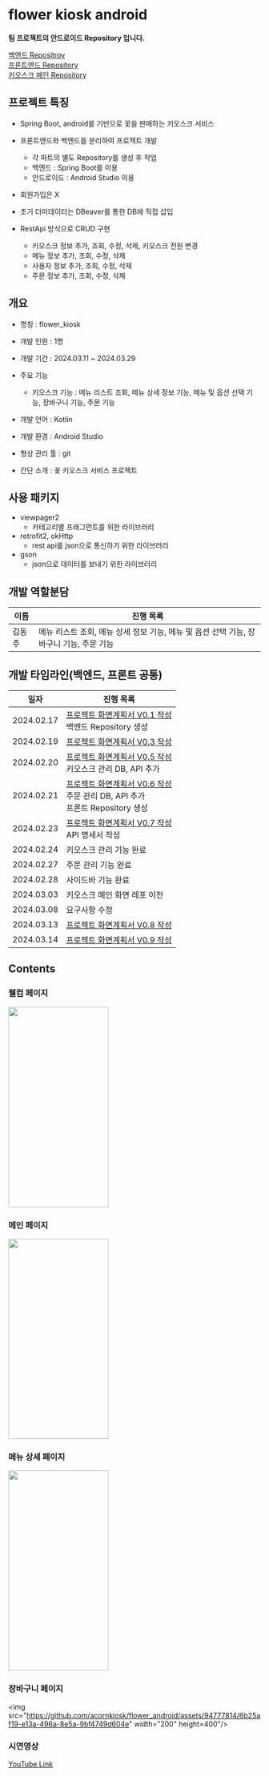 # flower kiosk android

**팀 프로젝트의 안드로이드 Repository 입니다.**

[백엔드 Repositroy](https://github.com/acornkiosk/flower-back) <br/>
[프론트엔드 Repository](https://github.com/acornkiosk/flower_front) <br/>
[키오스크 메인 Repository](https://github.com/acornkiosk/flower_kiosk)

## 프로젝트 특징

* Spring Boot, android를 기반으로 꽃을 판매하는 키오스크 서비스
    
* 프론트엔드와 백엔드를 분리하여 프로젝트 개발
    * 각 파트의 별도 Repository를 생성 후 작업
    * 백엔드 : Spring Boot를 이용
    * 안드로이드 : Android Studio 이용

* 회원가입은 X

* 초기 더미데이터는 DBeaver를 통한 DB에 직접 삽입
  
* RestApi 방식으로 CRUD 구현
    * 키오스크 정보 추가, 조회, 수정, 삭제, 키오스크 전원 변경   
    * 메뉴 정보 추가, 조회, 수정, 삭제
    * 사용자 정보 추가, 조회, 수정, 삭제
    * 주문 정보 추가, 조회, 수정, 삭제

## 개요

* 명칭 : flower_kiosk

* 개발 인원 : 1명

* 개발 기간 : 2024.03.11 ~ 2024.03.29

* 주요 기능 
	* 키오스크 기능 : 메뉴 리스트 조회, 메뉴 상세 정보 기능, 메뉴 및 옵션 선택 기능, 장바구니 기능, 주문 기능

* 개발 언어 : Kotlin

* 개발 환경 : Android Studio

* 형상 관리 툴 : git

* 간단 소개 : 꽃 키오스크 서비스 프로젝트
## 사용 패키지
 * viewpager2
   * 카테고리별 프래그먼트를 위한 라이브러리
 * retrofit2, okHttp
   * rest api를 json으로 통신하기 위한 라이브러리
 * gson
   * json으로 데이터를 보내기 위한 라이브러리
## 개발 역할분담

| 이름       | 진행 목록                                                    |
| ------------ | ------------------------------------------------------------- |
| 김동주         | 메뉴 리스트 조회, 메뉴 상세 정보 기능, 메뉴 및 옵션 선택 기능, 장바구니 기능, 주문 기능 |  |                          

## 개발 타임라인(백엔드, 프론트 공통)

| 일자       | 진행 목록                                                    |
| ---------- | ------------------------------------------------------------ |
| 2024.02.17 | [ 프로젝트 화면계획서 V0.1 작성](https://drive.google.com/drive/folders/19cVOkx5jpWMl9KqFia3Dd_BrflqpRaVl) <br />백엔드 Repository 생성 |
| 2024.02.19 | [ 프로젝트 화면계획서 V0.3 작성](https://drive.google.com/drive/folders/19cVOkx5jpWMl9KqFia3Dd_BrflqpRaVl) |
| 2024.02.20 | [ 프로젝트 화면계획서 V0.5 작성](https://drive.google.com/drive/folders/19cVOkx5jpWMl9KqFia3Dd_BrflqpRaVl) <br/> 키오스크 관리 DB, API 추가|
| 2024.02.21 | [ 프로젝트 화면계획서 V0.6 작성](https://drive.google.com/drive/folders/19cVOkx5jpWMl9KqFia3Dd_BrflqpRaVl) <br/> 주문 관리 DB, API 추가<br/> 프론트 Repository 생성|
| 2024.02.23 | [ 프로젝트 화면계획서 V0.7 작성](https://drive.google.com/drive/folders/19cVOkx5jpWMl9KqFia3Dd_BrflqpRaVl) <br/> API 명세서 작성|
| 2024.02.24 | 키오스크 관리 기능 완료|
| 2024.02.27 | 주문 관리 기능 완료|
| 2024.02.28 | 사이드바 기능 완료|
| 2024.03.03 | 키오스크 메인 화면 레포 이전|
| 2024.03.08 | 요구사항 수정|
| 2024.03.13 | [ 프로젝트 화면계획서 V0.8 작성](https://drive.google.com/drive/folders/19cVOkx5jpWMl9KqFia3Dd_BrflqpRaVl)|
| 2024.03.14 | [ 프로젝트 화면계획서 V0.9 작성](https://drive.google.com/drive/folders/19cVOkx5jpWMl9KqFia3Dd_BrflqpRaVl)|


## Contents

### 웰컴 페이지
<img src="https://github.com/acornkiosk/flower_android/assets/94777814/c58ab6b0-d0e8-4251-88ed-3c43461f011e" width="200" height="400"/>

### 메인 페이지
<img src="https://github.com/acornkiosk/flower_android/assets/94777814/92ed11cf-ffcc-41da-b3c7-499d95b5293f" width="200" height="400"/>

### 메뉴 상세 페이지
<img src="https://github.com/acornkiosk/flower_android/assets/94777814/917bd584-9964-4875-835b-f8d5663c13d5" width="200" height="400"/>

### 장바구니 페이지
<img src="https://github.com/acornkiosk/flower_android/assets/94777814/6b25af19-e13a-496a-8e5a-9bf4749d604e" width="200" height=400"/>

### 시연영상
[YouTube Link](https://youtu.be/hw9iefr5Kxk)

